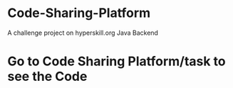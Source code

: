 # Code-Sharing-Platform
A challenge project on hyperskill.org
Java Backend
# Go to Code Sharing Platform/task to see the Code
